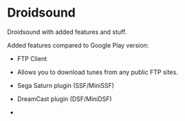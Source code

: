 Droidsound
==========

Droidsound with added features and stuff. 

Added features compared to Google Play version:
 
 * FTP Client
  * Allows you to download tunes from any public FTP sites.
  
 * Sega Saturn plugin (SSF/MiniSSF)
 * DreamCast plugin (DSF/MiniDSF)
 * 
